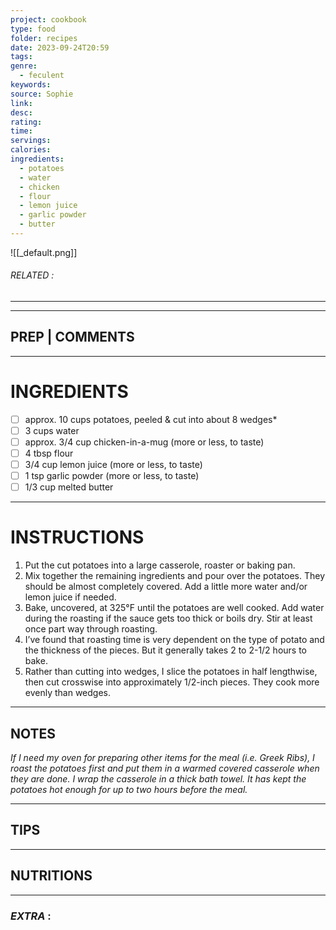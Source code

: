 ```yaml
---
project: cookbook
type: food
folder: recipes
date: 2023-09-24T20:59
tags: 
genre:
  - feculent
keywords: 
source: Sophie
link: 
desc: 
rating: 
time: 
servings: 
calories: 
ingredients:
  - potatoes
  - water
  - chicken
  - flour
  - lemon juice
  - garlic powder
  - butter
---
```


![[_default.png]]
###### *RELATED* : 
---


---
## PREP | COMMENTS



---
# INGREDIENTS

- [ ] approx. 10 cups potatoes, peeled & cut into about 8 wedges*
- [ ] 3 cups water
- [ ] approx. 3/4 cup chicken-in-a-mug (more or less, to taste)
- [ ] 4 tbsp flour
- [ ] 3/4 cup lemon juice (more or less, to taste)
- [ ] 1 tsp garlic powder (more or less, to taste)
- [ ] 1/3 cup melted butter

---
# INSTRUCTIONS

1. Put the cut potatoes into a large casserole, roaster or baking pan.
2. Mix together the remaining ingredients and pour over the potatoes. They should be almost completely covered. Add a little more water and/or lemon juice if needed.
3. Bake, uncovered, at 325°F until the potatoes are well cooked. Add water during the roasting if the sauce gets too thick or boils dry. Stir at least once part way through roasting.
4. I’ve found that roasting time is very dependent on the type of potato and the thickness of the pieces. But it generally takes 2 to 2-1/2 hours to bake.
5. Rather than cutting into wedges, I slice the potatoes in half lengthwise, then cut crosswise into approximately 1/2-inch pieces. They cook more evenly than wedges.

---
## NOTES

_If I need my oven for preparing other items for the meal (i.e. Greek Ribs), I roast the potatoes first and put them in a warmed covered casserole when they are done. I wrap the casserole in a thick bath towel. It has kept the potatoes hot enough for up to two hours before the meal._

---
## TIPS



---
## NUTRITIONS



---
### *EXTRA* :



